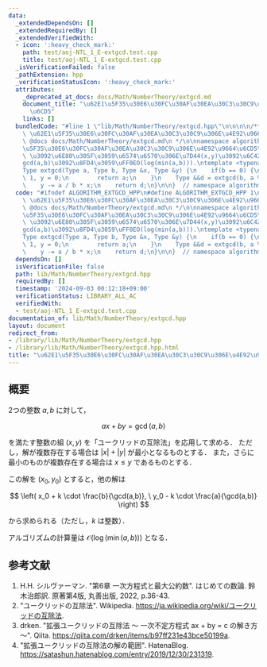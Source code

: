 ```yaml
---
data:
  _extendedDependsOn: []
  _extendedRequiredBy: []
  _extendedVerifiedWith:
  - icon: ':heavy_check_mark:'
    path: test/aoj-NTL_1_E-extgcd.test.cpp
    title: test/aoj-NTL_1_E-extgcd.test.cpp
  _isVerificationFailed: false
  _pathExtension: hpp
  _verificationStatusIcon: ':heavy_check_mark:'
  attributes:
    _deprecated_at_docs: docs/Math/NumberTheory/extgcd.md
    document_title: "\u62E1\u5F35\u30E6\u30FC\u30AF\u30EA\u30C3\u30C9\u306E\u4E92\u9664\
      \u6CD5"
    links: []
  bundledCode: "#line 1 \"lib/Math/NumberTheory/extgcd.hpp\"\n\n\n\n/**\n * @brief\
    \ \u62E1\u5F35\u30E6\u30FC\u30AF\u30EA\u30C3\u30C9\u306E\u4E92\u9664\u6CD5\n *\
    \ @docs docs/Math/NumberTheory/extgcd.md\n */\n\nnamespace algorithm {\n\n// \u62E1\
    \u5F35\u30E6\u30FC\u30AF\u30EA\u30C3\u30C9\u306E\u4E92\u9664\u6CD5\uFF0E\n// ax+by=gcd(a,b)\
    \ \u3092\u6E80\u305F\u3059\u6574\u6570\u306E\u7D44(x,y)\u3092\u6C42\u3081\uFF0C\
    gcd(a,b)\u3092\u8FD4\u3059\uFF0EO(log(min(a,b))).\ntemplate <typename Type>\n\
    Type extgcd(Type a, Type b, Type &x, Type &y) {\n    if(b == 0) {\n        x =\
    \ 1, y = 0;\n        return a;\n    }\n    Type &&d = extgcd(b, a % b, y, x);\n\
    \    y -= a / b * x;\n    return d;\n}\n\n}  // namespace algorithm\n\n\n"
  code: "#ifndef ALGORITHM_EXTGCD_HPP\n#define ALGORITHM_EXTGCD_HPP 1\n\n/**\n * @brief\
    \ \u62E1\u5F35\u30E6\u30FC\u30AF\u30EA\u30C3\u30C9\u306E\u4E92\u9664\u6CD5\n *\
    \ @docs docs/Math/NumberTheory/extgcd.md\n */\n\nnamespace algorithm {\n\n// \u62E1\
    \u5F35\u30E6\u30FC\u30AF\u30EA\u30C3\u30C9\u306E\u4E92\u9664\u6CD5\uFF0E\n// ax+by=gcd(a,b)\
    \ \u3092\u6E80\u305F\u3059\u6574\u6570\u306E\u7D44(x,y)\u3092\u6C42\u3081\uFF0C\
    gcd(a,b)\u3092\u8FD4\u3059\uFF0EO(log(min(a,b))).\ntemplate <typename Type>\n\
    Type extgcd(Type a, Type b, Type &x, Type &y) {\n    if(b == 0) {\n        x =\
    \ 1, y = 0;\n        return a;\n    }\n    Type &&d = extgcd(b, a % b, y, x);\n\
    \    y -= a / b * x;\n    return d;\n}\n\n}  // namespace algorithm\n\n#endif\n"
  dependsOn: []
  isVerificationFile: false
  path: lib/Math/NumberTheory/extgcd.hpp
  requiredBy: []
  timestamp: '2024-09-03 00:12:18+09:00'
  verificationStatus: LIBRARY_ALL_AC
  verifiedWith:
  - test/aoj-NTL_1_E-extgcd.test.cpp
documentation_of: lib/Math/NumberTheory/extgcd.hpp
layout: document
redirect_from:
- /library/lib/Math/NumberTheory/extgcd.hpp
- /library/lib/Math/NumberTheory/extgcd.hpp.html
title: "\u62E1\u5F35\u30E6\u30FC\u30AF\u30EA\u30C3\u30C9\u306E\u4E92\u9664\u6CD5"
---
```

## 概要

2つの整数 $a, b$ に対して，

$$
ax + by = \gcd(a, b)
$$

を満たす整数の組 $(x, y)$ を「ユークリッドの互除法」を応用して求める．
ただし，解が複数存在する場合は $\lvert x \rvert + \lvert y \rvert$ が最小となるものとする．
また，さらに最小のものが複数存在する場合は $x \leq y$ であるものとする．

この解を $(x_0, y_0)$ とすると，他の解は 

$$
\left( x_0 + k \cdot \frac{b}{\gcd(a,b)}, \ y_0 - k \cdot \frac{a}{\gcd(a,b)} \right)
$$

から求められる（ただし，$k$ は整数）．

アルゴリズムの計算量は $\mathcal{O}(\log(\min(a,b)))$ となる．


## 参考文献

1. H.H. シルヴァーマン. "第6章 一次方程式と最大公約数". はじめての数論. 鈴木治郎訳. 原著第4版, 丸善出版, 2022, p.36-43.
1. "ユークリッドの互除法". Wikipedia. <https://ja.wikipedia.org/wiki/ユークリッドの互除法>.
1. drken. "拡張ユークリッドの互除法 〜 一次不定方程式 ax + by = c の解き方 〜". Qiita. <https://qiita.com/drken/items/b97ff231e43bce50199a>.
1. "拡張ユークリッドの互除法の解の範囲". HatenaBlog. <https://satashun.hatenablog.com/entry/2019/12/30/231319>.
